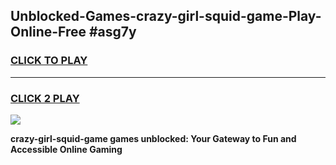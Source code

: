 
## Unblocked-Games-crazy-girl-squid-game-Play-Online-Free #asg7y
<h3>
<a href="https://us.freeplayer.one?title=crazy-girl-squid-game&ref=10M">CLICK TO PLAY</a></h3>
<hr>

<h3>
<a href="https://us.freeplayer.one?title=crazy-girl-squid-game&ref=10M">CLICK 2 PLAY</a>
  
</h3>

<a href="https://us.freeplayer.one?title=crazy-girl-squid-game&ref=10M"><img src="https://clearcache.store/games.png"></a>


**crazy-girl-squid-game games unblocked: Your Gateway to Fun and Accessible Online Gaming**
